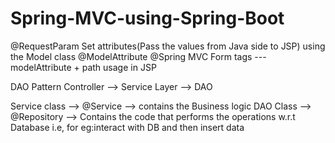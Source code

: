 # Spring-MVC-using-Spring-Boot

@RequestParam
Set attributes(Pass the values from Java side to JSP) using the Model class
@ModelAttribute
@Spring MVC Form tags ---
        modelAttribute + path usage in JSP
 
 DAO Pattern
 Controller --> Service Layer --> DAO 
 
 Service class --> @Service --> contains the Business logic
 DAO Class --> @Repository --> Contains the code that performs the operations w.r.t Database i.e, for eg:interact with DB  and then insert data
